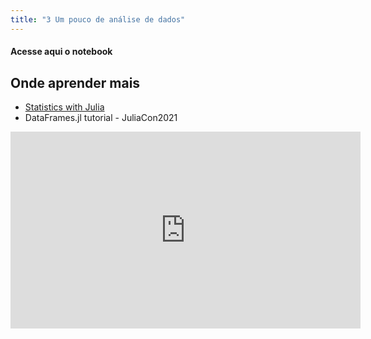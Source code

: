 ```yaml
---
title: "3 Um pouco de análise de dados"
---
```




#### Acesse aqui o notebook


## Onde aprender mais

* [Statistics with Julia](https://statisticswithjulia.org)
* DataFrames.jl tutorial - JuliaCon2021

<iframe width="560" height="315" src="https://www.youtube.com/embed/tJf24gfcSto" title="YouTube video player" frameborder="0" allow="accelerometer; autoplay; clipboard-write; encrypted-media; gyroscope; picture-in-picture" allowfullscreen></iframe>